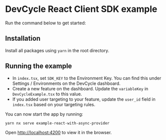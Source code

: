 # DevCycle React Client SDK example
Run the command below to get started:

## Installation
Install all packages using `yarn` in the root directory.

## Running the example

* In `index.tsx`, set `SDK_KEY` to the Environment Key. 
You can find this under Settings / Environments on the DevCycle dashboard.
* Create a new feature on the dashboard. Update the `variableKey` in `DevCycleExample.tsx` to this value.
* If you added user targeting to your feature, update the `user_id` field in `index.tsx` based on your targeting rules.

You can now start the app by running:
```sh 
yarn nx serve example-react-with-async-provider
```
Open [http://localhost:4200](http://localhost:4200) to view it in the browser.
